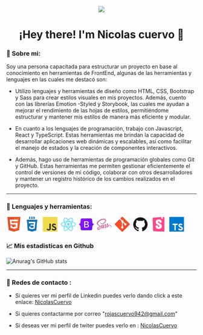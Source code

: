 <div id="Header" align="center">
   <img src="https://media.giphy.com/media/ZVik7pBtu9dNS/giphy.gif" width="200">
   <h1 align="center">¡Hey there! I'm Nicolas cuervo 🐉</h1>
</div>

###  🧑 Sobre mi:
   
Soy una persona capacitada para estructurar un proyecto en base al conocimiento en herramientas de FrontEnd, algunas de las herramientas y lenguajes en las cuales me destacó son:

- Utilizo lenguajes y herramientas de diseño como HTML, CSS, Bootstrap y Sass para crear estilos visuales en mis proyectos. Además, cuento con las librerías Emotion -Styled y Storybook, las cuales me ayudan a mejorar el rendimiento de las hojas de estilos, permitiéndome estructurar y mantener mis estilos de manera más eficiente y modular.

- En cuanto a los lenguajes de programación, trabajo con Javascript, React y TypeScript. Estas herramientas me brindan la capacidad de desarrollar aplicaciones web dinámicas y escalables, así como facilitar el manejo de estados y la creación de componentes interactivos.

- Además, hago uso de herramientas de programación globales como Git y GitHub. Estas herramientas me permiten gestionar eficientemente el control de versiones de mi código, colaborar con otros desarrolladores y mantener un registro histórico de los cambios realizados en el proyecto.
   
---

<div align="left">
    <h3>🔨 Lenguajes y herramientas:</h3>
    <div>
        <img src="https://github.com/devicons/devicon/blob/master/icons/html5/html5-original.svg" title="HTML5" alt="HTML" width="40" height="40"/>&nbsp;
        <img src="https://github.com/devicons/devicon/blob/master/icons/css3/css3-plain-wordmark.svg"  title="CSS3" alt="CSS" width="40" height="40"/>&nbsp;
        <img src="https://github.com/devicons/devicon/blob/master/icons/javascript/javascript-original.svg" title="JavaScript" alt="JavaScript" width="40"           height="40"/>&nbsp;
        <img src="https://github.com/devicons/devicon/blob/master/icons/react/react-original.svg" title="React" alt="React" width="40"                     height="40"/>&nbsp;
        <img src="https://github.com/devicons/devicon/blob/master/icons/bootstrap/bootstrap-original.svg" title="Bootstrap" alt="Bootstrap" width="40"             height="40"/>&nbsp;
        <img src="https://github.com/devicons/devicon/blob/master/icons/sass/sass-original.svg" title="Sass" alt="Sass" width="40"                       height="40"/>&nbsp;
        <img src="https://github.com/devicons/devicon/blob/master/icons/git/git-original.svg" title="Git" alt="Git" width="40"                         height="40"/>&nbsp;
        <img src="https://github.com/devicons/devicon/blob/master/icons/github/github-original.svg" title="GitHub" alt="GitHub" width="40"                   height="40"/>&nbsp;
        <img src="https://github.com/devicons/devicon/blob/master/icons/storybook/storybook-original.svg" title="StoryBook" alt="StoryBook" width="40"                   height="40"/>&nbsp;
        <img src="https://github.com/devicons/devicon/blob/master/icons/typescript/typescript-original.svg" title="TypeScript" alt="TypeScript" width="40"                   height="40"/>&nbsp;
     </div>

</div>
   
### 📈 Mis estadisticas en Github
   
   ![Anurag's GitHub stats](https://github-readme-stats.vercel.app/api?username=NicolasEstebanCuervo&show_icons=true&theme=radical)
   
---
  
### 📱 Redes de contacto :

- Si quieres ver mi perfil de Linkedin puedes verlo dando click a este enlace: <a href="https://www.linkedin.com/in/nicolasestebancuervo/"     target="_blank">NicolasCuervo</a>

- Si quieres contactarme por correo  "rojascuervo942@gmail.com"
   
- Si deseas ver mi perfil de twiter puedes verlo en : <a href="https://twitter.com/EstebanCuervo_"                             target="_blank">NicolasCuervo</a>
